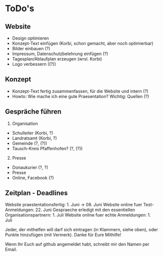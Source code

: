 # ToDo's

## Website
- Design optimieren
- Konzept-Text einfügen (Korbi, schon gemacht, aber noch optimierbar)
- Bilder einbauen (?)
- Impressum, Datenschutzbelehrung einfügen (?)
- Tagesplan/Ablaufplan erzeugen (wrsl. Korbi)
- Logo verbessern ((?))

## Konzept
- Konzept-Text fertig zusammenfassen, für die Website und intern (?)
- Howto: Wie mache ich eine gute Praesentation? Wichtig: Quellen (?)

## Gespräche führen
1. Organisation 
- Schulleiter (Korbi, ?)
- Landratsamt (Korbi, ?)
- Gemeinde (?, (?))
- Tausch-Kreis Pfaffenhofen? (?, (?))

2. Presse
- Donaukurier (?, ?)
- Presse
- Online, Facebook (?)

## Zeitplan - Deadlines
Website praestentationsfertig: 1. Juni -> 08. Juni
Website online fuer Test-Anmeldungen: 22. Juni
Gespraeche erledigt mit den essentiellen Organisationspartnern: 1. Juli
Website online fuer echte Anmeldungen: 1. Juli

Jeder, der mithelfen will darf sich eintragen (in Klammern, siehe oben), oder Punkte hinzufügen (mit Vermerk).
Danke für Eure Mithilfe!

Wenn Ihr Euch auf github angemeldet habt, schreibt mir den Namen per Email.
